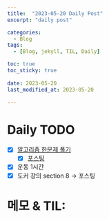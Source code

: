 ```yaml
---
title:  "2023-05-20 Daily Post"
excerpt: "daily post"

categories:
  - Blog
tags:
  - [Blog, jekyll, TIL, Daily]

toc: true
toc_sticky: true
 
date: 2023-05-20
last_modified_at: 2023-05-20

---
```


# Daily TODO

- [x] [알고리즘 한문제 풀기](https://www.acmicpc.net/step)
	- [x] [포스팅](https://yelm-212.github.io/algorithm_codes/programmers-0520/)
- [x] 운동 1시간
- [x] 도커 강의 section 8 -> 포스팅

# 메모 & TIL: 


